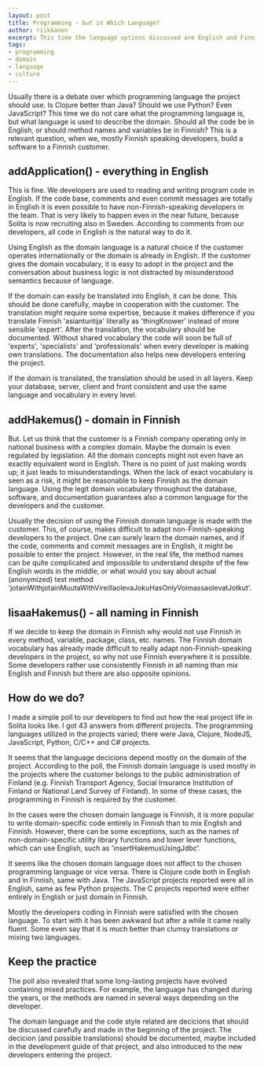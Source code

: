 ```yaml
---
layout: post
title: Programming - but in Which Language?
author: riikkanen
excerpt: This time the language options discussed are English and Finnish. Should I write a method called addApplication or addHakemus (hakemus being application in Finnish)?
tags:
- programming
- domain
- language
- culture
---
```


Usually there is a debate over which programming language the project should use. Is Clojure better than Java? Should we use Python? Even JavaScript? This time we do not care what the programming language is, but what language is used to describe the domain. Should all the code be in English, or should method names and variables be in Finnish? This is a relevant question, when we, mostly Finnish speaking developers, build a software to a Finnish customer. 

## addApplication() - everything in English 

This is fine. We developers are used to reading and writing program code in English. If the code base, comments and even commit messages are totally in English it is even possible to have non-Finnish-speaking developers in the team. That is very likely to happen even in the near future, because Solita is now recruiting also in Sweden. According to comments from our developers, all code in English is the natural way to do it.

Using English as the domain language is a natural choice if the customer operates internationally or the domain is already in English. If the customer gives the domain vocabulary, it is easy to adopt in the project and the conversation about business logic is not distracted by misunderstood semantics because of language.

If the domain can easily be translated into English, it can be done. This should be done carefully, maybe in cooperation with the customer. The translation might require some expertise, because it makes difference if you translate Finnish 'asiantuntija' literally as 'thingKnower' instead of more sensible 'expert'. After the translation, the vocabulary should be documented. Without shared vocabulary the code will soon be full of 'experts', 'specialists' and 'professionals' when every developer is making own translations. The documentation also helps new developers entering the project.

If the domain is translated, the translation should be used in all layers. Keep your database, server, client and front consistent and use the same language and vocabulary in every level.

## addHakemus() - domain in Finnish

But. Let us think that the customer is a Finnish company operating only in national business with a complex domain. Maybe the domain is even regulated by legislation. All the domain concepts might not even have an exactly equivalent word in English. There is no point of just making words up; it just leads to misunderstandings. When the lack of exact vocabulary is seen as a risk, it might be reasonable to keep Finnish as the domain language. Using the legit domain vocabulary throughout the database, software, and documentation guarantees also a common language for the developers and the customer.

Usually the decision of using the Finnish domain language is made with the customer. This, of course, makes difficult to adapt non-Finnish-speaking developers to the project. One can surely learn the domain names, and if the code, comments and commit messages are in English, it might be possible to enter the project. However, in the real life, the method names can be quite complicated and impossible to understand despite of the few English words in the middle, or what would you say about actual (anonymized) test method 'jotainWithjotainMuutaWithVireillaolevaJokuHasOnlyVoimassaolevatJotkut'.

## lisaaHakemus() - all naming in Finnish

If we decide to keep the domain in Finnish why would not use Finnish in every method, variable, package, class, etc. names. The Finnish domain vocabulary has already made difficult to really adapt non-Finnish-speaking developers in the project, so why not use Finnish everywhere it is possible. Some developers rather use consistently Finnish in all naming than mix English and Finnish but there are also opposite opinions. 

## How do we do?

I made a simple poll to our developers to find out how the real project life in Solita looks like. I got 43 answers from different projects. The programming languages utilized in the projects varied; there were Java, Clojure, NodeJS, JavaScript, Python, C/C++ and C# projects.

It seems that the language decicions depend mostly on the domain of the project. According to the poll, the Finnish domain language is used mostly in the projects where the customer belongs to the public administration of Finland (e.g. Finnish Transport Agency, Social Insurance Institution of Finland or National Land Survey of Finland). In some of these cases, the programming in Finnish is required by the customer.

In the cases were the chosen domain language is Finnish, it is more popular to write domain-specific code entirely in Finnish than to mix English and Finnish. However, there can be some exceptions, such as the names of non-domain-specific utility library functions and lower lever functions, which can use English, such as 'insertHakemusUsingJdbc'. 

It seems like the chosen domain language does not affect to the chosen programming language or vice versa. There is Clojure code both in English and in Finnish, same with Java. The JavaScript projects reported were all in English, same as few Python projects. The C projects reported were either entirely in English or just domain in Finnish.

Mostly the developers coding in Finnish were satisfied with the chosen language. To start with it has been awkward but after a while it came really fluent. Some even say that it is much better than clumsy translations or mixing two languages.

## Keep the practice

The poll also revealed that some long-lasting projects have evolved containing mixed practices. For example, the language has changed during the years, or the methods are named in several ways depending on the developer. 

The domain language and the code style related are decicions that should be discussed carefully and made in the beginning of the project. The decicion (and possible translations) should be documented, maybe included in the development guide of that project, and also introduced to the new developers entering the project. 


